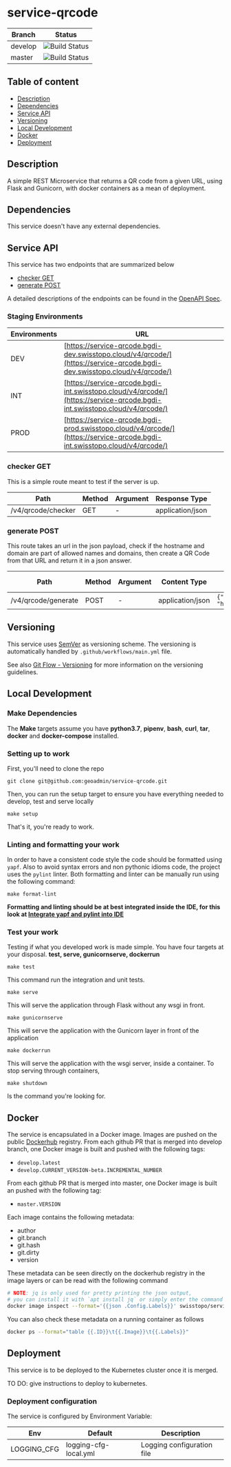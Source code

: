 # service-qrcode

| Branch | Status |
|--------|-----------|
| develop | ![Build Status](https://codebuild.eu-central-1.amazonaws.com/badges?uuid=eyJlbmNyeXB0ZWREYXRhIjoibVJMdm9sbXA4cU1YcWtFMml1UVQwQ2tmdzQ3Z0ZsOFBjVDlsb1NNNTFwZURlWE9qdENiVytId0VzVkJpblBvTmxqVEllSEt0cnlVcXNNR2pqRTNESjRNPSIsIml2UGFyYW1ldGVyU3BlYyI6IkdsNE1FbkZka0hqTFFscjAiLCJtYXRlcmlhbFNldFNlcmlhbCI6MX0%3D&branch=develop) |
| master | ![Build Status](https://codebuild.eu-central-1.amazonaws.com/badges?uuid=eyJlbmNyeXB0ZWREYXRhIjoibVJMdm9sbXA4cU1YcWtFMml1UVQwQ2tmdzQ3Z0ZsOFBjVDlsb1NNNTFwZURlWE9qdENiVytId0VzVkJpblBvTmxqVEllSEt0cnlVcXNNR2pqRTNESjRNPSIsIml2UGFyYW1ldGVyU3BlYyI6IkdsNE1FbkZka0hqTFFscjAiLCJtYXRlcmlhbFNldFNlcmlhbCI6MX0%3D&branch=master) |

## Table of content

- [Description](#description)
- [Dependencies](#dependencies)
- [Service API](#service-api)
- [Versioning](#versioning)
- [Local Development](#local-development)
- [Docker](#docker)
- [Deployment](#deployment)

## Description

A simple REST Microservice that returns a QR code from a given URL, using Flask and Gunicorn, with docker containers as a mean of deployment.

## Dependencies

This service doesn't have any external dependencies.

## Service API

This service has two endpoints that are summarized below

- [checker GET](#checker-get)
- [generate POST](#generate-post)

A detailed descriptions of the endpoints can be found in the [OpenAPI Spec](openapi.yaml).

### Staging Environments

| Environments | URL |
|--------------|-----|
| DEV          | [https://service-qrcode.bgdi-dev.swisstopo.cloud/v4/qrcode/](https://service-qrcode.bgdi-dev.swisstopo.cloud/v4/qrcode/)  |
| INT          | [https://service-qrcode.bgdi-int.swisstopo.cloud/v4/qrcode/](https://service-qrcode.bgdi-int.swisstopo.cloud/v4/qrcode/)  |
| PROD         | [https://service-qrcode.bgdi-prod.swisstopo.cloud/v4/qrcode/](https://service-qrcode.bgdi-int.swisstopo.cloud/v4/qrcode/) |

### checker GET

This is a simple route meant to test if the server is up.

| Path | Method | Argument | Response Type |
|------|--------|----------|---------------|
| /v4/qrcode/checker | GET | - | application/json |

### generate POST

This route takes an url in the json payload, check if the hostname and domain are part of allowed names and domains, then
create a QR Code from that URL and return it in a json answer.

| Path | Method | Argument | Content Type | Content | Response Type |
|------|--------|----------|--------------|---------|---------------|
| /v4/qrcode/generate | POST | - | application/json | `{"url": "https://map.geo.admin.ch"}` | image/png |

## Versioning

This service uses [SemVer](https://semver.org/) as versioning scheme. The versioning is automatically handled by `.github/workflows/main.yml` file.

See also [Git Flow - Versioning](https://github.com/geoadmin/doc-guidelines/blob/master/GIT_FLOW.md#versioning) for more information on the versioning guidelines.

## Local Development

### Make Dependencies

The **Make** targets assume you have **python3.7**, **pipenv**, **bash**, **curl**, **tar**, **docker** and **docker-compose** installed.

### Setting up to work

First, you'll need to clone the repo

    git clone git@github.com:geoadmin/service-qrcode.git

Then, you can run the setup target to ensure you have everything needed to develop, test and serve locally

    make setup

That's it, you're ready to work.

### Linting and formatting your work

In order to have a consistent code style the code should be formatted using `yapf`. Also to avoid syntax errors and non
pythonic idioms code, the project uses the `pylint` linter. Both formatting and linter can be manually run using the
following command:

    make format-lint

**Formatting and linting should be at best integrated inside the IDE, for this look at
[Integrate yapf and pylint into IDE](https://github.com/geoadmin/doc-guidelines/blob/master/PYTHON.md#yapf-and-pylint-ide-integration)**

### Test your work

Testing if what you developed work is made simple. You have four targets at your disposal. **test, serve, gunicornserve, dockerrun**

    make test

This command run the integration and unit tests.

    make serve

This will serve the application through Flask without any wsgi in front.

    make gunicornserve

This will serve the application with the Gunicorn layer in front of the application

    make dockerrun

This will serve the application with the wsgi server, inside a container.
To stop serving through containers,

    make shutdown

Is the command you're looking for.

## Docker

The service is encapsulated in a Docker image. Images are pushed on the public [Dockerhub](https://hub.docker.com/r/swisstopo/service-qrcode/tags) registry. From each github PR that is merged into develop branch, one Docker image is built and pushed with the following tags:

- `develop.latest`
- `develop.CURRENT_VERSION-beta.INCREMENTAL_NUMBER`

From each github PR that is merged into master, one Docker image is built an pushed with the following tag:

- `master.VERSION`

Each image contains the following metadata:

- author
- git.branch
- git.hash
- git.dirty
- version

These metadata can be seen directly on the dockerhub registry in the image layers or can be read with the following command

```bash
# NOTE: jq is only used for pretty printing the json output,
# you can install it with `apt install jq` or simply enter the command without it
docker image inspect --format='{{json .Config.Labels}}' swisstopo/service-qrcode:develop.latest | jq
```

You can also check these metadata on a running container as follows

```bash
docker ps --format="table {{.ID}}\t{{.Image}}\t{{.Labels}}"
```

## Deployment

This service is to be deployed to the Kubernetes cluster once it is merged.

TO DO: give instructions to deploy to kubernetes.

### Deployment configuration

The service is configured by Environment Variable:

| Env         | Default               | Description                            |
|-------------|-----------------------|----------------------------------------|
| LOGGING_CFG | logging-cfg-local.yml | Logging configuration file             |
